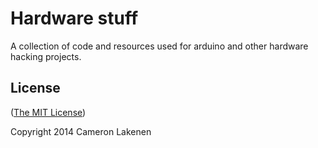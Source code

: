 # Hardware stuff

A collection of code and resources used for arduino and other hardware hacking projects.

## License

([The MIT License](LICENSE))

Copyright 2014 Cameron Lakenen
